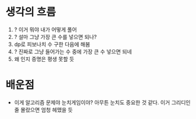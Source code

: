 # 생각의 흐름
1. ? 이거 뭐야 내가 어떻게 풀어
2. ? 설마 그냥 가장 큰 수를 넣으면 되나?
3. dp로 피보나치 수 구한 다음에 해봄
4. ? 진짜로 그냥 들어가는 수 중에 가장 큰 수 넣으면 되네
5. 왜 인지 증명은 평생 못할 듯

# 배운점
- 이게 알고리즘 문제야 눈치게임이야? 아무튼 눈치도 중요한 것 같다. 이거 그리디인 줄 몰랐으면 엄청 헤맸을 듯
